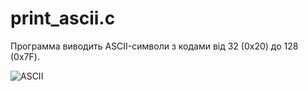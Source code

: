 # print_ascii.c
Программа виводить ASCII-символи з кодами від 32 (0x20) до 128 (0x7F). 

![ASCII](https://github.com/ebabeshko/progr-techn-c-ua/assets/63898296/89b15a07-6262-41c6-9eb0-70a4c212b7b7)

